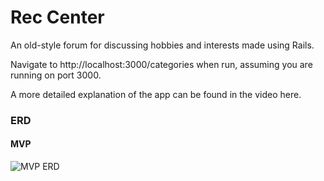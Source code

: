 # Rec Center


An old-style forum for discussing hobbies and interests made using Rails.

Navigate to http://localhost:3000/categories when run, assuming you are running on port 3000.

A more detailed explanation of the app can be found in the video here. 


### ERD
#### MVP
![MVP ERD](https://user-images.githubusercontent.com/52801399/86185897-86dbbe00-bb05-11ea-8cb4-2e1a3b01cd27.png)


